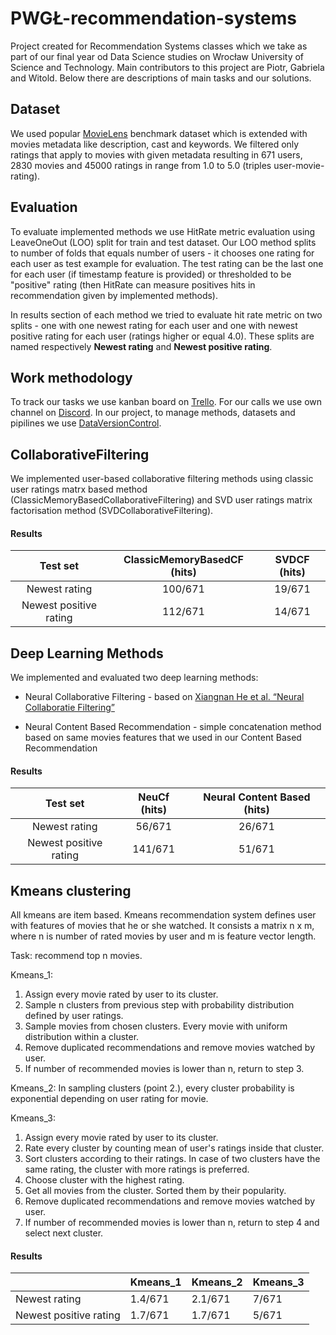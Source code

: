 # PWGŁ-recommendation-systems

Project created for Recommendation Systems classes which we take as part of our final year od Data Science studies on Wrocław University of Science and Technology. Main contributors to this project are Piotr, Gabriela and Witold. Below there are descriptions of main tasks and our solutions.


## Dataset

We used popular [MovieLens](https://www.kaggle.com/rounakbanik/the-movies-dataset) benchmark dataset which is extended with movies metadata like description, cast and keywords. We filtered only ratings that apply to movies with given metadata resulting in 671 users, 2830 movies and 45000 ratings in range from 1.0 to 5.0 (triples user-movie-rating).

## Evaluation

To evaluate implemented methods we use HitRate metric evaluation using LeaveOneOut (LOO) split for train and test dataset. Our LOO method splits to number of folds that equals number of users - it chooses one rating for each user as test example for evaluation. The test rating can be the last one for each user (if timestamp feature is provided) or thresholded to be "positive" rating (then HitRate can measure positives hits in recommendation given by implemented methods).

In results section of each method we tried to evaluate hit rate metric on two splits - one with one newest rating for each user and one with newest positive rating for each user (ratings higher or equal 4.0). These splits are named respectively
**Newest rating** and **Newest positive rating**.

## Work methodology

To track our tasks we use kanban board on [Trello](https://trello.com/). For our calls we use own channel on [Discord](https://discordapp.com/). In our project, to manage methods, datasets and pipilines we use [DataVersionControl](https://dvc.org/).


## CollaborativeFiltering

We implemented user-based collaborative filtering methods using classic user ratings matrx based method (ClassicMemoryBasedCollaborativeFiltering) and SVD user ratings matrix factorisation method (SVDCollaborativeFiltering). 

#### Results

| Test set        | ClassicMemoryBasedCF (hits)      | SVDCF (hits)  |
| :-------------: |:-------------:| :-----:|
| Newest rating     | 100/671 | 19/671 |
| Newest positive rating      | 112/671       |   14/671 |

## Deep Learning Methods

We implemented and evaluated two deep learning methods: 

* Neural Collaborative Filtering - based on [Xiangnan He et al. “Neural Collaboratie Filtering”](https://arxiv.org/abs/1708.05031)

* Neural Content Based Recommendation - simple concatenation method based on same movies features that we used in our Content Based Recommendation

#### Results

| Test set        | NeuCf (hits)       | Neural Content Based (hits)  |
| :-------------: |:-------------:| :-----:|
| Newest rating     | 56/671 | 26/671 |
| Newest positive rating      | 141/671       |   51/671 |

## Kmeans clustering

All kmeans are item based. Kmeans recommendation system defines user with features of movies that he or she watched.
It consists a matrix n x m, where n is number of rated movies by user and m is feature vector length.

Task: recommend top n movies.

Kmeans_1:
1. Assign every movie rated by user to its cluster.
2. Sample n clusters from previous step with probability distribution defined by user ratings.
3. Sample movies from chosen clusters. Every movie with uniform distribution within a cluster.
4. Remove duplicated recommendations and remove movies watched by user.
5. If number of recommended movies is lower than n, return to step 3.

Kmeans_2:
In sampling clusters (point 2.), every cluster probability is exponential depending on user rating for movie.

Kmeans_3:
1. Assign every movie rated by user to its cluster.
2. Rate every cluster by counting mean of user's ratings inside that cluster. 
3. Sort clusters according to their ratings. In case of two clusters have the same rating, the cluster with more ratings is preferred.
4. Choose cluster with the highest rating.
5. Get all movies from the cluster. Sorted them by their popularity.
6. Remove duplicated recommendations and remove movies watched by user.
7. If number of recommended movies is lower than n, return to step 4 and select next cluster.

#### Results
|                        | Kmeans_1 | Kmeans_2 | Kmeans_3 |
|------------------------|----------|----------|----------|
| Newest rating          | 1.4/671  |  2.1/671 | 7/671    |
| Newest positive rating | 1.7/671  |  1.7/671 | 5/671    |
